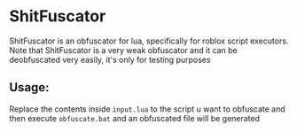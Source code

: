 # ShitFuscator
ShitFuscator is an obfuscator for lua, specifically for roblox script executors.
Note that ShitFuscator is a very weak obfuscator and it can be deobfuscated very easily, it's only for testing purposes
## Usage:
Replace the contents inside `input.lua` to the script u want to obfuscate and then execute `obfuscate.bat` and an obfuscated file will be generated

